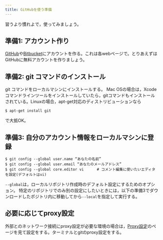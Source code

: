 ```yaml
---
title: GitHubを使う準備
---
```


習うより慣れよで，使ってみましょう。

## 準備1: アカウント作り
[GitHub](https://github.com/)や[Bitbucket](https://bitbucket.org)にアカウントを作る。これは各webページで。とりあえずはGitHubに無料アカウントを作りましょう。

## 準備2: git コマンドのインストール
git コマンドをローカルマシンにインストールする。
Mac OSの場合は，Xcode コマンドラインツールをインストールしていたら，gitコマンドもインストールされている。Linuxの場合，apt-get対応のディストリビューションなら

```
$ apt-get install git
```

で大抵OK。

## 準備3: 自分のアカウント情報をローカルマシンに登録

```
$ git config --global user.name “あなたの名前”
$ git config --global user.email “あなたのメールアドレス”
$ git config --global core.editor vi      # コメント編集に使いたいエディタを設定(デフォルトはvi)
```

`--global`は，ローカルリポジトリ作成時のデフォルト設定にするためのオプション。
特定のリポジトリでのみ別の設定にしたいときには，以下の準備3でダウンロードしたポジトリ内に移動してから`--local`を指定して実行する。

## 必要に応じてproxy設定

外部とのネットワーク接続にproxy設定が必要な環境の場合は，[Proxy設定](/proxy)のページを見て設定をする。ターミナルとgitのproxy設定をする。
